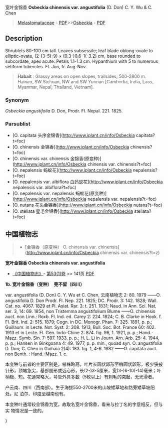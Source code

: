 宽叶金锦香 **Osbeckia chinensis var. angustifolia** (D. Don) C. Y. Wu & C. Chen

> [Melastomataceae](http://www.iplant.cn/info/Melastomataceae?t=foc) - [PDF](http://www.iplant.cn/foc/pdf/Melastomataceae.pdf)>>[Osbeckia](http://www.iplant.cn/info/Osbeckia?t=foc) - [PDF](http://www.iplant.cn/foc/pdf/Osbeckia.pdf)

## Description

Shrublets 80-100 cm tall. Leaves subsessile; leaf blade oblong-ovate to elliptic-ovate, (2-)3-5(-9) × (0.3-)0.6-1(-3.2) cm, base rounded to subcordate, apex acute. Petals 1.1-1.3 cm. Hypanthium with 5 to numerous setiform tubercles. Fl. Jun, fr. Aug-Nov.


> **Habait** : 
> Grassy areas on open slopes, trailsides; 500-2800 m. Hainan, SW Sichuan, NW and SW Yunnan [Cambodia, India, Laos, Myanmar, Nepal, Thailand, Vietnam].

### Synonym
*Osbeckia angustifolia* D. Don, Prodr. Fl. Nepal. 221. 1825.



### Parsublist

* [O.  capitata  头序金锦香](http://www.iplant.cn/info/Osbeckia capitata?t=foc)
* [O.  chinensis  金锦香](http://www.iplant.cn/info/Osbeckia chinensis?t=foc)
* [O.  chinensis var. chinensis  金锦香(原变种)](http://www.iplant.cn/info/Osbeckia chinensis var. chinensis?t=foc)
* [O.  nepalensis  蚂蚁花](http://www.iplant.cn/info/Osbeckia nepalensis?t=foc)
* [O.  nepalensis var. albiflora  白蚂蚁花](http://www.iplant.cn/info/Osbeckia nepalensis var. albiflora?t=foc)
* [O.  nepalensis var. nepalensis  蚂蚁花(原变种)](http://www.iplant.cn/info/Osbeckia nepalensis var. nepalensis?t=foc)
* [O.  nutans  花头金锦香](http://www.iplant.cn/info/Osbeckia nutans?t=foc)
* [O.  stellata  星毛金锦香](http://www.iplant.cn/info/Osbeckia stellata?t=foc)

## 中国植物志

> * [金锦香（原变种）  O.  chinensis var. chinensis](http://www.iplant.cn/info/Osbeckia chinensis var. chinensis?t=z)


**宽叶金锦香 Osbeckia chinensis var. angustifolia**

* [《中国植物志》](http://www.iplant.cn/frps)- [第53(1)卷](http://www.iplant.cn/frps/vol/53(1)) >> 141页 [PDF](http://www.iplant.cn/frps/pdf/53(1)/141a.PDF)


**1b. 宽叶金锦香（变种）　莞不留（四川）**

var. angustifolia (D. Don) C. Y. Wu et C. Chen, 云南植物志 2: 80. 1979 ——O. angustifolia D. Don Prodr. Fl. Nep. 221. 1825; DC. Prodr. 3: 142. 1828; Wall. Cat. no. 4067. 1829 et Pl. Asiat. Rar. 3: t. 251. 1831; Naud. in Ann. Sci. Nat. ser. 3, 14: 69. 1854, non Tristemma angustifolium Blume ——O. chinensis auct. non Linn.: Roxb. Fl. Ind. ed. Carey 2: 224. 1824; C. B. Clarke in Hook. f. Fl. Brit. Ind. 2: 515. 1879; Cogn. in DC. Monogr. Phan. 7: 325. 1891, p. p.; Guillaum. in Lecte. Not. Syst. 2: 308. 1913, Bull. Soc. Bot. France 60: 402. 1913 et in Lecte. Fl. Gen. Indo-Chine 2: 874. fig. 96, 1. 1921, p. p.; Hand.-Mazz. Symb. Sin. 7: 597. 1933, p. p.; H. L. Li in Journ. Arn. Arb. 25: 4. 1944, p. p.; Hansen in Ginkgoana 4: 49. 1977, p. p. min., quoad syn. O. angustifolia D. Don; C. Chen in Guihaia 2(4): 183. fig. 1, 4-6. 1982 ——O. capitata auct. non Benth. : Hand.-Mazz. 1. c.

本变种与前者的主要区别是，植株略高，叶片长圆状卵形至椭圆状卵形，极少狭披针形，顶端急尖，基部圆形或近心形，长(2-)3-5厘米，宽(3-)6-10(-14)毫米；叶柄极、短。花通常略大，萼管外具多数（5枚以上）有刺毛的突起，无光滑者。

产云南、四川（西南部）。生于海拔550-2700米的山坡矮草地和路旁矮草坡阳处。尼 泊尔、印度至越南也有。

本变种叶通常较金锦香为宽，故取名宽叶金锦香，看来与拉丁名的字意相反，但与实 物情况是一致的。



}